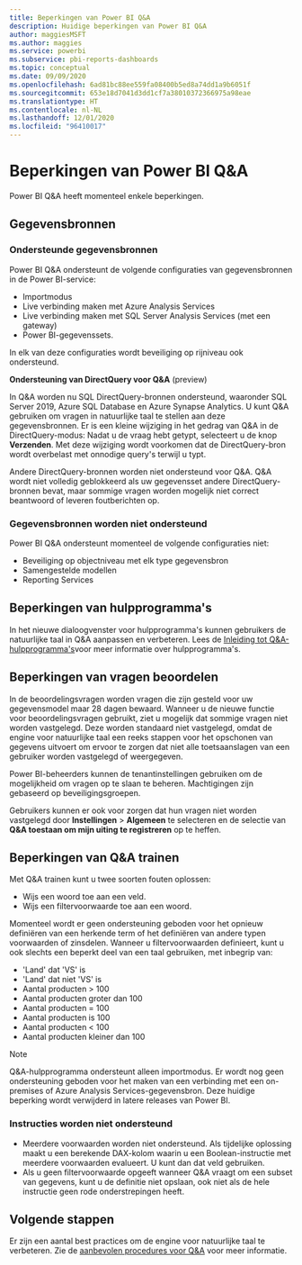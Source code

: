 ```yaml
---
title: Beperkingen van Power BI Q&A
description: Huidige beperkingen van Power BI Q&A
author: maggiesMSFT
ms.author: maggies
ms.service: powerbi
ms.subservice: pbi-reports-dashboards
ms.topic: conceptual
ms.date: 09/09/2020
ms.openlocfilehash: 6ad81bc88ee559fa08400b5ed8a74dd1a9b6051f
ms.sourcegitcommit: 653e18d7041d3dd1cf7a38010372366975a98eae
ms.translationtype: HT
ms.contentlocale: nl-NL
ms.lasthandoff: 12/01/2020
ms.locfileid: "96410017"
---
```

# <a name="limitations-of-power-bi-qa"></a>Beperkingen van Power BI Q&A

Power BI Q&A heeft momenteel enkele beperkingen.

## <a name="data-sources"></a>Gegevensbronnen

### <a name="supported-data-sources"></a>Ondersteunde gegevensbronnen

Power BI Q&A ondersteunt de volgende configuraties van gegevensbronnen in de Power BI-service:

- Importmodus
- Live verbinding maken met Azure Analysis Services
- Live verbinding maken met SQL Server Analysis Services (met een gateway)
- Power BI-gegevenssets.

In elk van deze configuraties wordt beveiliging op rijniveau ook ondersteund.

**Ondersteuning van DirectQuery voor Q&A** (preview)

In Q&A worden nu SQL DirectQuery-bronnen ondersteund, waaronder SQL Server 2019, Azure SQL Database en Azure Synapse Analytics. U kunt Q&A gebruiken om vragen in natuurlijke taal te stellen aan deze gegevensbronnen. Er is een kleine wijziging in het gedrag van Q&A in de DirectQuery-modus: Nadat u de vraag hebt getypt, selecteert u de knop **Verzenden**. Met deze wijziging wordt voorkomen dat de DirectQuery-bron wordt overbelast met onnodige query's terwijl u typt.

Andere DirectQuery-bronnen worden niet ondersteund voor Q&A. Q&A wordt niet volledig geblokkeerd als uw gegevensset andere DirectQuery-bronnen bevat, maar sommige vragen worden mogelijk niet correct beantwoord of leveren foutberichten op.

### <a name="data-sources-not-supported"></a>Gegevensbronnen worden niet ondersteund

Power BI Q&A ondersteunt momenteel de volgende configuraties niet:

- Beveiliging op objectniveau met elk type gegevensbron
- Samengestelde modellen
- Reporting Services 

## <a name="tooling-limitations"></a>Beperkingen van hulpprogramma's

In het nieuwe dialoogvenster voor hulpprogramma's kunnen gebruikers de natuurlijke taal in Q&A aanpassen en verbeteren. Lees de [Inleiding tot Q&A-hulpprogramma's](q-and-a-tooling-intro.md)voor meer informatie over hulpprogramma's.

## <a name="review-question-limitations"></a>Beperkingen van vragen beoordelen

In de beoordelingsvragen worden vragen die zijn gesteld voor uw gegevensmodel maar 28 dagen bewaard. Wanneer u de nieuwe functie voor beoordelingsvragen gebruikt, ziet u mogelijk dat sommige vragen niet worden vastgelegd. Deze worden standaard niet vastgelegd, omdat de engine voor natuurlijke taal een reeks stappen voor het opschonen van gegevens uitvoert om ervoor te zorgen dat niet alle toetsaanslagen van een gebruiker worden vastgelegd of weergegeven.

Power BI-beheerders kunnen de tenantinstellingen gebruiken om de mogelijkheid om vragen op te slaan te beheren. Machtigingen zijn gebaseerd op beveiligingsgroepen. 

Gebruikers kunnen er ook voor zorgen dat hun vragen niet worden vastgelegd door **Instellingen** > **Algemeen** te selecteren en de selectie van **Q&A toestaan om mijn uiting te registreren** op te heffen. 

## <a name="teach-qa-limitations"></a>Beperkingen van Q&A trainen

Met Q&A trainen kunt u twee soorten fouten oplossen:

- Wijs een woord toe aan een veld.
- Wijs een filtervoorwaarde toe aan een woord.

Momenteel wordt er geen ondersteuning geboden voor het opnieuw definiëren van een herkende term of het definiëren van andere typen voorwaarden of zinsdelen. Wanneer u filtervoorwaarden definieert, kunt u ook slechts een beperkt deel van een taal gebruiken, met inbegrip van:

- 'Land' dat 'VS' is
- 'Land' dat niet 'VS' is
- Aantal producten > 100
- Aantal producten groter dan 100
- Aantal producten = 100
- Aantal producten is 100
- Aantal producten < 100
- Aantal producten kleiner dan 100

> [!NOTE]
> Q&A-hulpprogramma ondersteunt alleen importmodus. Er wordt nog geen ondersteuning geboden voor het maken van een verbinding met een on-premises of Azure Analysis Services-gegevensbron. Deze huidige beperking wordt verwijderd in latere releases van Power BI.

### <a name="statements-not-supported"></a>Instructies worden niet ondersteund

- Meerdere voorwaarden worden niet ondersteund. Als tijdelijke oplossing maakt u een berekende DAX-kolom waarin u een Boolean-instructie met meerdere voorwaarden evalueert. U kunt dan dat veld gebruiken.
- Als u geen filtervoorwaarde opgeeft wanneer Q&A vraagt om een subset van gegevens, kunt u de definitie niet opslaan, ook niet als de hele instructie geen rode onderstrepingen heeft.

## <a name="next-steps"></a>Volgende stappen

Er zijn een aantal best practices om de engine voor natuurlijke taal te verbeteren. Zie de [aanbevolen procedures voor Q&A](q-and-a-best-practices.md) voor meer informatie.
